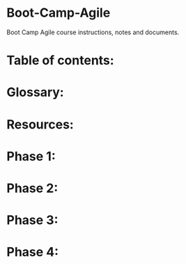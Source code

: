 # Boot-Camp-Agile
Boot Camp Agile course instructions, notes and documents. 

# Table of contents:

# Glossary:

# Resources:

# Phase 1:

# Phase 2: 

# Phase 3:

# Phase 4:

